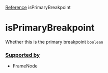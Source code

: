 [Reference](https://www.framer.com/developers/reference)
isPrimaryBreakpoint
# isPrimaryBreakpoint
Whether this is the primary breakpoint
`boolean`
### [Supported by](https://www.framer.com/developers/reference/plugins-traits-is-primary-breakpoint#supported-by)
  * FrameNode


